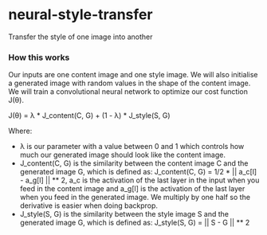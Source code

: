# neural-style-transfer
Transfer the style of one image into another

### How this works

Our inputs are one content image and one style image. We will also initialise a generated image with random values in the shape of the content image.
We will train a convolutional neural network to optimize our cost function J(θ).

J(θ) = λ * J_content(C, G) + (1 - λ) * J_style(S, G)

Where:
* λ is our parameter with a value between 0 and 1 which controls how much our generated 
image should look like the content image.
* J_content(C, G) is the similarity between the content image C and the generated image G, which is defined as: J_content(C, G) = 1/2 * || a_c[l] - a_g[l] || ** 2,
a_c is the activation of the last layer in the input when you feed in the content image and a_g[l] is the activation of the last layer when you feed in the generated image. We multiply by one half so the derivative is easier when doing backprop.
* J_style(S, G) is the similarity between the style image S and the generated image G, which is defined as: J_style(S, G) = || S - G || ** 2

